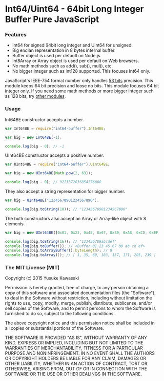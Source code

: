 # Int64/Uint64 - 64bit Long Integer Buffer Pure JavaScript

### Features

- Int64 for signed 64bit long integer and Uint64 for unsigned.
- Big endian representation in 8 bytes internal buffer.
- Buffer object is used per default on Node.js.
- Int8Array or Array object is used per default on Web browsers.
- No math methods such as add(), sub(), mul(), etc.
- No bigger integer such as Int128 supported. This focuses Int64 only.

JavaScript's IEEE-754 format number only handles [53 bits](https://en.wikipedia.org/wiki/Double-precision_floating-point_format) precision. This module keeps 64 bit precision and loose no bits. This module focuses 64 bit integer only. If you need some math methods or more bigger integer such as 128 bits, try [other modules](https://www.npmjs.com/search?q=bignum).

### Usage

Int64BE constructor accepts a number.

```js
var Int64BE = require("int64-buffer").Int64BE;

var big = new Int64BE(-1);

console.log(big - 0); // -1
```

UInt64BE constructor accepts a positive number.

```js
var UInt64BE = require("int64-buffer").UInt64BE;

var big = new UInt64BE(Math.pow(2, 63));

console.log(big - 0); // 9223372036854776000
```

They also accept a string representation for bigger number.

```js
var big = UInt64BE("12345678901234567890");

console.log(big.toString(10)); // "12345678901234567890"
```

The both constructors also accept an Array or Array-like object with 8 elements.

```js
var big = new UInt64BE([0x01, 0x23, 0x45, 0x67, 0x89, 0xAB, 0xCD, 0xEF]);

console.log(big.toString(16)); // "123456789abcdef"
console.log(big.toBuffer()); // <Buffer 01 23 45 67 89 ab cd ef>
console.log(big.toArrayBuffer().byteLength); // 8
console.log(big.toArray()); // [ 1, 35, 69, 103, 137, 171, 205, 239 ]
```

### The MIT License (MIT)

Copyright (c) 2015 Yusuke Kawasaki

Permission is hereby granted, free of charge, to any person obtaining a copy
of this software and associated documentation files (the "Software"), to deal
in the Software without restriction, including without limitation the rights
to use, copy, modify, merge, publish, distribute, sublicense, and/or sell
copies of the Software, and to permit persons to whom the Software is
furnished to do so, subject to the following conditions:

The above copyright notice and this permission notice shall be included in all
copies or substantial portions of the Software.

THE SOFTWARE IS PROVIDED "AS IS", WITHOUT WARRANTY OF ANY KIND, EXPRESS OR
IMPLIED, INCLUDING BUT NOT LIMITED TO THE WARRANTIES OF MERCHANTABILITY,
FITNESS FOR A PARTICULAR PURPOSE AND NONINFRINGEMENT. IN NO EVENT SHALL THE
AUTHORS OR COPYRIGHT HOLDERS BE LIABLE FOR ANY CLAIM, DAMAGES OR OTHER
LIABILITY, WHETHER IN AN ACTION OF CONTRACT, TORT OR OTHERWISE, ARISING FROM,
OUT OF OR IN CONNECTION WITH THE SOFTWARE OR THE USE OR OTHER DEALINGS IN THE
SOFTWARE.
